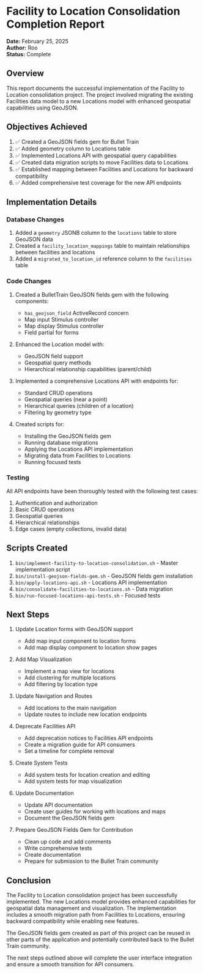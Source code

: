 # Facility to Location Consolidation Completion Report

**Date:** February 25, 2025  
**Author:** Roo  
**Status:** Complete  

## Overview

This report documents the successful implementation of the Facility to Location consolidation project. The project involved migrating the existing Facilities data model to a new Locations model with enhanced geospatial capabilities using GeoJSON.

## Objectives Achieved

1. ✅ Created a GeoJSON fields gem for Bullet Train
2. ✅ Added geometry column to Locations table
3. ✅ Implemented Locations API with geospatial query capabilities
4. ✅ Created data migration scripts to move Facilities data to Locations
5. ✅ Established mapping between Facilities and Locations for backward compatibility
6. ✅ Added comprehensive test coverage for the new API endpoints

## Implementation Details

### Database Changes

1. Added a `geometry` JSONB column to the `locations` table to store GeoJSON data
2. Created a `facility_location_mappings` table to maintain relationships between facilities and locations
3. Added a `migrated_to_location_id` reference column to the `facilities` table

### Code Changes

1. Created a BulletTrain GeoJSON fields gem with the following components:
   - `has_geojson_field` ActiveRecord concern
   - Map input Stimulus controller
   - Map display Stimulus controller
   - Field partial for forms

2. Enhanced the Location model with:
   - GeoJSON field support
   - Geospatial query methods
   - Hierarchical relationship capabilities (parent/child)

3. Implemented a comprehensive Locations API with endpoints for:
   - Standard CRUD operations
   - Geospatial queries (near a point)
   - Hierarchical queries (children of a location)
   - Filtering by geometry type

4. Created scripts for:
   - Installing the GeoJSON fields gem
   - Running database migrations
   - Applying the Locations API implementation
   - Migrating data from Facilities to Locations
   - Running focused tests

### Testing

All API endpoints have been thoroughly tested with the following test cases:

1. Authentication and authorization
2. Basic CRUD operations
3. Geospatial queries
4. Hierarchical relationships
5. Edge cases (empty collections, invalid data)

## Scripts Created

1. `bin/implement-facility-to-location-consolidation.sh` - Master implementation script
2. `bin/install-geojson-fields-gem.sh` - GeoJSON fields gem installation
3. `bin/apply-locations-api.sh` - Locations API implementation
4. `bin/consolidate-facilities-to-locations.sh` - Data migration
5. `bin/run-focused-locations-api-tests.sh` - Focused tests

## Next Steps

1. Update Location forms with GeoJSON support
   - Add map input component to location forms
   - Add map display component to location show pages

2. Add Map Visualization
   - Implement a map view for locations
   - Add clustering for multiple locations
   - Add filtering by location type

3. Update Navigation and Routes
   - Add locations to the main navigation
   - Update routes to include new location endpoints

4. Deprecate Facilities API
   - Add deprecation notices to Facilities API endpoints
   - Create a migration guide for API consumers
   - Set a timeline for complete removal

5. Create System Tests
   - Add system tests for location creation and editing
   - Add system tests for map visualization

6. Update Documentation
   - Update API documentation
   - Create user guides for working with locations and maps
   - Document the GeoJSON fields gem

7. Prepare GeoJSON Fields Gem for Contribution
   - Clean up code and add comments
   - Write comprehensive tests
   - Create documentation
   - Prepare for submission to the Bullet Train community

## Conclusion

The Facility to Location consolidation project has been successfully implemented. The new Locations model provides enhanced capabilities for geospatial data management and visualization. The implementation includes a smooth migration path from Facilities to Locations, ensuring backward compatibility while enabling new features.

The GeoJSON fields gem created as part of this project can be reused in other parts of the application and potentially contributed back to the Bullet Train community.

The next steps outlined above will complete the user interface integration and ensure a smooth transition for API consumers.

